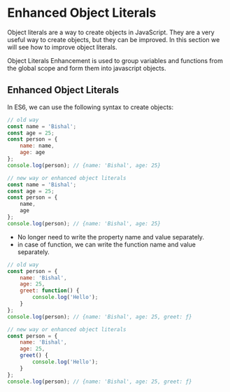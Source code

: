 # Enhanced Object Literals

Object literals are a way to create objects in JavaScript. They are a very useful way to create objects, but they can be improved. In this section we will see how to improve object literals.

Object Literals Enhancement is used to group variables and functions from the global scope and form them into javascript objects.

## Enhanced Object Literals

In ES6, we can use the following syntax to create objects:

```JavaScript
// old way
const name = 'Bishal';
const age = 25;
const person = {
    name: name,
    age: age
};
console.log(person); // {name: 'Bishal', age: 25}

// new way or enhanced object literals
const name = 'Bishal';
const age = 25;
const person = {
    name,
    age
};
console.log(person); // {name: 'Bishal', age: 25}
```

- No longer need to write the property name and value separately.
- in case of function, we can write the function name and value separately.

```JavaScript
// old way
const person = {
    name: 'Bishal',
    age: 25,
    greet: function() {
        console.log('Hello');
    }
};
console.log(person); // {name: 'Bishal', age: 25, greet: ƒ}

// new way or enhanced object literals
const person = {
    name: 'Bishal',
    age: 25,
    greet() {
        console.log('Hello');
    }
};
console.log(person); // {name: 'Bishal', age: 25, greet: ƒ}
```
